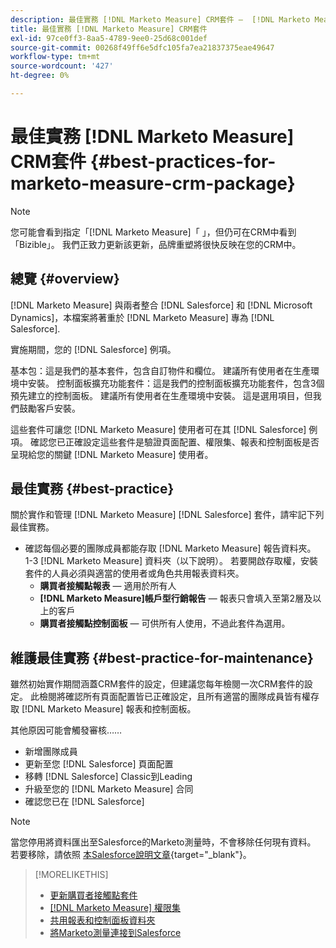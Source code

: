 ```yaml
---
description: 最佳實務 [!DNL Marketo Measure] CRM套件 —  [!DNL Marketo Measure]  — 產品檔案
title: 最佳實務 [!DNL Marketo Measure] CRM套件
exl-id: 97ce0ff3-8aa5-4789-9ee0-25d68c001def
source-git-commit: 00268f49ff6e5dfc105fa7ea21837375eae49647
workflow-type: tm+mt
source-wordcount: '427'
ht-degree: 0%

---
```


# 最佳實務 [!DNL Marketo Measure] CRM套件 {#best-practices-for-marketo-measure-crm-package}

>[!NOTE]
>
>您可能會看到指定「[!DNL Marketo Measure]「 」，但仍可在CRM中看到「Bizible」。 我們正致力更新該更新，品牌重塑將很快反映在您的CRM中。

## 總覽 {#overview}

[!DNL Marketo Measure] 與兩者整合 [!DNL Salesforce] 和 [!DNL Microsoft Dynamics]，本檔案將著重於 [!DNL Marketo Measure] 專為 [!DNL Salesforce].

實施期間，您的 [!DNL Salesforce] 例項。

基本包：這是我們的基本套件，包含自訂物件和欄位。 建議所有使用者在生產環境中安裝。
控制面板擴充功能套件：這是我們的控制面板擴充功能套件，包含3個預先建立的控制面板。 建議所有使用者在生產環境中安裝。 這是選用項目，但我們鼓勵客戶安裝。

這些套件可讓您 [!DNL Marketo Measure] 使用者可在其 [!DNL Salesforce] 例項。 確認您已正確設定這些套件是驗證頁面配置、權限集、報表和控制面板是否呈現給您的關鍵 [!DNL Marketo Measure] 使用者。

## 最佳實務 {#best-practice}

關於實作和管理 [!DNL Marketo Measure] [!DNL Salesforce] 套件，請牢記下列最佳實務。

* 確認每個必要的團隊成員都能存取 [!DNL Marketo Measure] 報告資料夾。 1-3 [!DNL Marketo Measure] 資料夾（以下說明）。 若要開啟存取權，安裝套件的人員必須與適當的使用者或角色共用報表資料夾。
   * **購買者接觸點報表**  — 適用於所有人
   * **[!DNL Marketo Measure]帳戶型行銷報告**  — 報表只會填入至第2層及以上的客戶
   * **購買者接觸點控制面板**  — 可供所有人使用，不過此套件為選用。

## 維護最佳實務 {#best-practice-for-maintenance}

雖然初始實作期間涵蓋CRM套件的設定，但建議您每年檢閱一次CRM套件的設定。 此檢閱將確認所有頁面配置皆已正確設定，且所有適當的團隊成員皆有權存取 [!DNL Marketo Measure] 報表和控制面板。

其他原因可能會觸發審核……

* 新增團隊成員
* 更新至您 [!DNL Salesforce] 頁面配置
* 移轉 [!DNL Salesforce] Classic到Leading
* 升級至您的 [!DNL Marketo Measure] 合同
* 確認您已在 [!DNL Salesforce]

>[!NOTE]
>
>當您停用將資料匯出至Salesforce的Marketo測量時，不會移除任何現有資料。 若要移除，請依照 [本Salesforce說明文章](https://help.salesforce.com/s/articleView?id=sf.c360_a_delete_data_stream_records.htm&amp;type=5){target=&quot;_blank&quot;}。

>[!MORELIKETHIS]
>
>* [更新購買者接觸點套件](/help/configuration-and-setup/marketo-measure-and-salesforce/marketo-measure-salesforce-package-installation-and-set-up.md)
>* [[!DNL Marketo Measure] 權限集](/help/configuration-and-setup/marketo-measure-and-salesforce/marketo-measure-permission-sets.md)
>* [共用報表和控制面板資料夾](https://help.salesforce.com/articleView?id=analytics_share_folder.htm&amp;type=0)
>* [將Marketo測量連接到Salesforce](/help/configuration-and-setup/marketo-measure-and-salesforce/connect-marketo-measure-to-salesforce.md)

